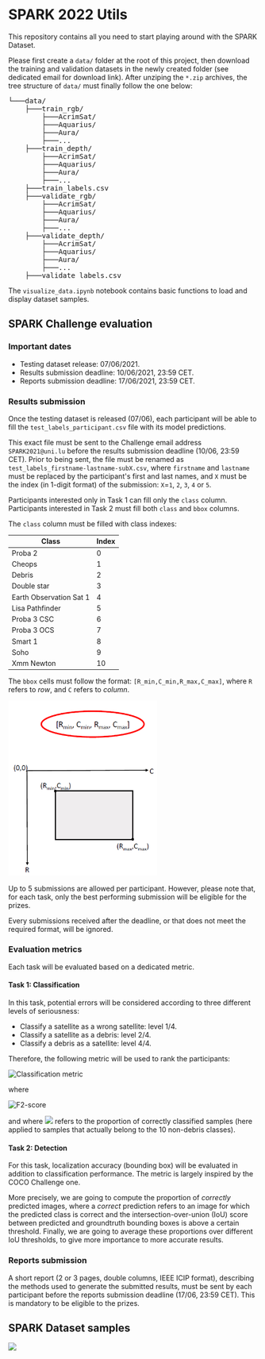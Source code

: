 # SPARK 2022 Utils

This repository contains all you need to start playing around with the SPARK Dataset.

Please first create a `data/` folder at the root of this project, then download the training and validation datasets in the newly created folder (see dedicated email for download link). After unziping the `*.zip` archives, the tree structure of `data/` must finally follow the one below:

<pre>
└───data/  
    ├───train_rgb/  
        ├───AcrimSat/  
        ├───Aquarius/  
        ├───Aura/  
        ├───...
    ├───train_depth/  
        ├───AcrimSat/  
        ├───Aquarius/  
        ├───Aura/  
        ├───...
    ├───train_labels.csv
    ├───validate_rgb/  
        ├───AcrimSat/  
        ├───Aquarius/  
        ├───Aura/  
        ├───...
    ├───validate_depth/  
        ├───AcrimSat/  
        ├───Aquarius/  
        ├───Aura/  
        ├───... 
    ├───validate_labels.csv
</pre>

The `visualize_data.ipynb` notebook contains basic functions to load and display dataset samples.

## SPARK Challenge evaluation

### Important dates

* Testing dataset release: 07/06/2021.
* Results submission deadline: 10/06/2021, 23:59 CET.
* Reports submission deadline: 17/06/2021, 23:59 CET.

### Results submission

Once the testing dataset is released (07/06), each participant will be able to fill the `test_labels_participant.csv` file with its model predictions.

This exact file must be sent to the Challenge email address `SPARK2021@uni.lu` before the results submission deadline (10/06, 23:59 CET). Prior to being sent, the file must be renamed as `test_labels_firstname-lastname-subX.csv`, where `firstname` and `lastname` must be replaced by the participant's first and last names, and `X` must be the index (in 1-digit format) of the submission: `X`=`1`, `2`, `3`, `4` or `5`.

Participants interested only in Task 1 can fill only the `class` column. Participants interested in Task 2 must fill both `class` and `bbox` columns.

The `class` column must be filled with class indexes:

| Class                     | Index    |
|---------------------------|----------|
| Proba 2                   | 0        |
| Cheops                    | 1        |
| Debris                    | 2        |
| Double star               | 3        |
| Earth Observation Sat 1   | 4        |
| Lisa Pathfinder           | 5        |
| Proba 3 CSC               | 6        |
| Proba 3 OCS               | 7        |
| Smart 1                   | 8        |
| Soho                      | 9        |
| Xmm Newton                | 10       |

The `bbox` cells must follow the format: `[R_min,C_min,R_max,C_max]`, where `R` refers to *row*, and `C` refers to *column*.

<img src="src/SPARK_bbox.PNG" alt="Bounding box format" width="300"/>

Up to 5 submissions are allowed per participant. However, please note that, for each task, only the best performing submission will be eligible for the prizes.

Every submissions received after the deadline, or that does not meet the required format, will be ignored.

### Evaluation metrics

Each task will be evaluated based on a dedicated metric.

#### Task 1: Classification

In this task, potential errors will be considered according to three different levels of seriousness:
* Classify a satellite as a wrong satellite: level 1/4.
* Classify a satellite as a debris: level 2/4.
* Classify a debris as a satellite: level 4/4.

Therefore, the following metric will be used to rank the participants:

<img src="src/SPARK_classif_metric.PNG" alt="Classification metric" width="300"/>

where

<img src="src/SPARK_F2-score.PNG" alt="F2-score" width="200"/>

and where <img src="src/SPARK_classif_metric_2.PNG" width="120"/> refers to the proportion of correctly classified samples (here applied to samples that actually belong to the 10 non-debris classes). 

#### Task 2: Detection

For this task, localization accuracy (bounding box) will be evaluated in addition to classification performance. The metric is largely inspired by the COCO Challenge one.

More precisely, we are going to compute the proportion of *correctly* predicted images, where a *correct* prediction refers to an image for which the predicted class is correct and the intersection-over-union (IoU) score between predicted and groundtruth bounding boxes is above a certain threshold. Finally, we are going to average these proportions over different IoU thresholds, to give more importance to more accurate results.

### Reports submission

A short report (2 or 3 pages, double columns, IEEE ICIP format), describing the methods used to generate the submitted results, must be sent by each participant before the reports submission deadline (17/06, 23:59 CET). This is mandatory to be eligible to the prizes.

## SPARK Dataset samples

<img src="https://drive.google.com/uc?id=1mgSt1Z230LbfijzDi1FIckQiEgBOReHD">
